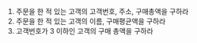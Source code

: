1. 주문을 한 적 있는 고객의 고객번호, 주소, 구매총액을 구하라
2. 주문을 한 적 있는 고객의 이름, 구매평균액을 구하라
3. 고객번호가 3 이하인 고객의 구매 총액을 구하라